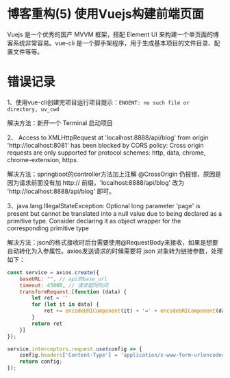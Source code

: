 <!-- {title_en:'blog code refactoring build front page with vuejs', comment:true, modify:'2018-12-21', tags:['博客','架构'], summary:''} -->

# 博客重构(5) 使用Vuejs构建前端页面

Vuejs 是一个优秀的国产 MVVM 框架，搭配 Element UI 来构建一个单页面的博客系统非常容易。vue-cli 是一个脚手架程序，用于生成基本项目的文件目录、配置文件等等。

  



# 错误记录

1、使用vue-cli创建完项目运行项目提示：`ENOENT: no such file or directory, uv_cwd`

解决方法：新开一个 Terminal 启动项目



2、 Access to XMLHttpRequest at 'localhost:8888/api/blog' from origin 'http://localhost:8081' has been blocked by CORS policy: Cross origin requests are only supported for protocol schemes: http, data, chrome, chrome-extension, https.

解决方法：springboot的controller方法加上注解 @CrossOrigin 仍报错，原因是因为请求前面没有加 http:// 前缀。'localhost:8888/api/blog' 改为 'http://localhost:8888/api/blog' 即可。



3、java.lang.IllegalStateException: Optional long parameter 'page' is present but cannot be translated into a null value due to being declared as a primitive type. Consider declaring it as object wrapper for the corresponding primitive type

解决方法：json的格式接收时后台需要使用@RequestBody来接收，如果是想要自动转化为入参属性。axios发送请求的时候需要将 json 对象转为链接参数，处理如下：

``` js
const service = axios.create({
    baseURL: "", // api的base_url
    timeout: 45000, // 请求超时时间
    transformRequest:[function (data) {
        let ret = ''
        for (let it in data) {
            ret += encodeURIComponent(it) + '=' + encodeURIComponent(data[it]) + '&'
        }
        return ret
    }]
});

service.interceptors.request.use(config => {
    config.headers['Content-Type'] = 'application/x-www-form-urlencoded' //'application/x-www-form-urlencoded'; //'application/json';
    return config;
});

```

